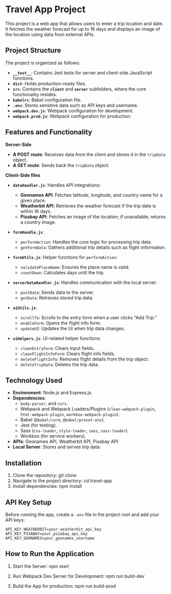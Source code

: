 
# **Travel App Project**

This project is a web app that allows users to enter a trip location and date. It fetches the weather forecast for up to 16 days and displays an image of the location using data from external APIs.

## **Project Structure**

The project is organized as follows:
- **`__test__`**: Contains Jest tests for server and client-side JavaScript functions.
- **`dist`**: Holds production-ready files.
- **`src`**: Contains the **`client`** and **`server`** subfolders, where the core functionality resides.
- **`babelrc`**: Babel configuration file.
- **`.env`**: Stores sensitive data such as API keys and username.
- **`webpack.dev.js`**: Webpack configuration for development.
- **`webpack.prod.js`**: Webpack configuration for production.


## **Features and Functionality**

**Server-Side**
- **A POST route**: Receives data from the client and stores it in the `tripData` object.
- **A GET route**: Sends back the `tripData` object. 

**Client-Side files** 
- **`dataHandler.js`**: Handles API integrations:
  - **Geonames API**: Fetches latitude, longitude, and country name for a given place.
  - **Weatherbit API**: Retrieves the weather forecast if the trip date is within 16 days.
  - **Pixabay API**: Fetches an image of the location; if unavailable, returns a country image.

- **`formHandle.js`**: 
  - `performAction`: Handles the core logic for processing trip data.
  - `getFormData`: Gathers additional trip details such as flight information.
- **`formUtils.js`**: Helper functions for `performAction`:
  - `validatePlaceName`: Ensures the place name is valid.
  - `countDown`: Calculates days until the trip.

- **`serverDataHandler.js`**: Handles communication with the local server.
  - `postData`: Sends data to the server.
  - `getData`: Retrieves stored trip data.

- **`uiUtils.js`**: 
  - `scrollTo`: Scrolls to the entry form when a user clicks "Add Trip."
  - `enableForm`: Opens the flight info form.
  - `updateUI`: Updates the UI when trip data changes.
- **`uiHelpers.js`**: UI-related helper functions:
  - `cleanEntryForm`: Clears input fields.
  - `cleanFlightInfoForm`: Clears flight info fields.
  - `deleteFlightInfo`: Removes flight details from the trip object.
  - `deleteTripData`: Deletes the trip data.

## **Technology Used**

- **Environment**: Node.js and Express.js.
- **Dependencies**: 
  - `body-parser`, and `cors`.
  - Webpack and Webpack Loaders/Plugins (`clean-webpack-plugin`, `html-webpack-plugin`, `workbox-webpack-plugin`).
  - Babel (`@babel/core`, `@babel/preset-env`).
  - Jest (for testing).
  - Sass (`css-loader`, `style-loader`, `sass`, `sass-loader`).
  - Workbox (for service workers).
- **APIs**: Geonames API, Weatherbit API, Pixabay API  
- **Local Server**: Stores and serves trip data.

## **Installation**

   1. Clone the repository:
    git clone <repo-url>
   2. Navigate to the project directory:
    cd travel-app
   3. Install dependencies:
    npm install

## **API Key Setup**

Before running the app, create a `.env` file in the project root and add your API keys:  

```
API_KEY_WEATHERBIT=your_weatherbit_api_key
API_KEY_PIXABAY=your_pixabay_api_key
API_KEY_GEONAMES=your_geonames_username

```

## **How to Run the Application**

   1. Start the Server:
    npm start

   2. Run Webpack Dev Server for Development:
    npm run build-dev

   3. Build the App for production:
    npm run build-prod


